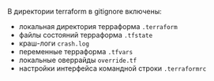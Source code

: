 В директории terraform в gitignore включены:
- локальная директория терраформа `.terraform`
- файлы состояний терраформа `.tfstate`
- краш-логи `crash.log`
- переменные терраформа `.tfvars`
- локальные оверрайды `override.tf`
- настройки интерфейса командной строки `.terraformrc`
